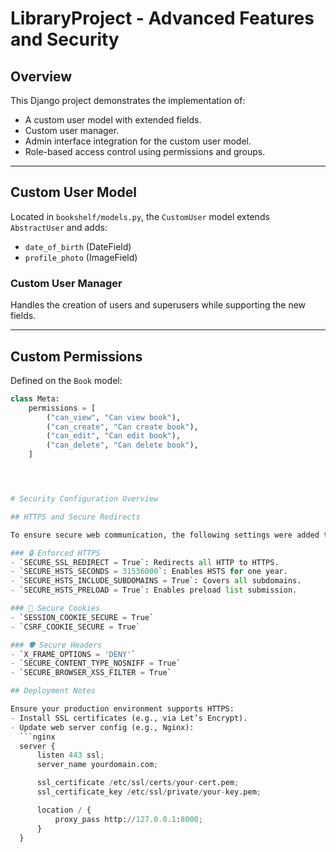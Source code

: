 # LibraryProject - Advanced Features and Security

## Overview

This Django project demonstrates the implementation of:
- A custom user model with extended fields.
- Custom user manager.
- Admin interface integration for the custom user model.
- Role-based access control using permissions and groups.

---

## Custom User Model

Located in `bookshelf/models.py`, the `CustomUser` model extends `AbstractUser` and adds:
- `date_of_birth` (DateField)
- `profile_photo` (ImageField)

### Custom User Manager

Handles the creation of users and superusers while supporting the new fields.

---

## Custom Permissions

Defined on the `Book` model:

```python
class Meta:
    permissions = [
        ("can_view", "Can view book"),
        ("can_create", "Can create book"),
        ("can_edit", "Can edit book"),
        ("can_delete", "Can delete book"),
    ]




# Security Configuration Overview

## HTTPS and Secure Redirects

To ensure secure web communication, the following settings were added to `settings.py`:

### 🔒 Enforced HTTPS
- `SECURE_SSL_REDIRECT = True`: Redirects all HTTP to HTTPS.
- `SECURE_HSTS_SECONDS = 31536000`: Enables HSTS for one year.
- `SECURE_HSTS_INCLUDE_SUBDOMAINS = True`: Covers all subdomains.
- `SECURE_HSTS_PRELOAD = True`: Enables preload list submission.

### 🍪 Secure Cookies
- `SESSION_COOKIE_SECURE = True`
- `CSRF_COOKIE_SECURE = True`

### 🛡️ Secure Headers
- `X_FRAME_OPTIONS = 'DENY'`
- `SECURE_CONTENT_TYPE_NOSNIFF = True`
- `SECURE_BROWSER_XSS_FILTER = True`

## Deployment Notes

Ensure your production environment supports HTTPS:
- Install SSL certificates (e.g., via Let’s Encrypt).
- Update web server config (e.g., Nginx):
  ```nginx
  server {
      listen 443 ssl;
      server_name yourdomain.com;

      ssl_certificate /etc/ssl/certs/your-cert.pem;
      ssl_certificate_key /etc/ssl/private/your-key.pem;

      location / {
          proxy_pass http://127.0.0.1:8000;
      }
  }
